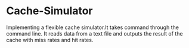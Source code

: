# Cache-Simulator
Implementing a flexible cache simulator.It takes command through the command line. It reads data from a text file and outputs the result of the cache with miss rates and hit rates.
